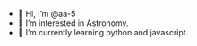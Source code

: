 - 👋 Hi, I’m @aa-5
- 👀 I’m interested in Astronomy.
- 🌱 I’m currently learning python and javascript.

<!---
AA-5/AA-5 is a ✨ special ✨ repository because its `README.md` (this file) appears on your GitHub profile.
You can click the Preview link to take a look at your changes.
--->
